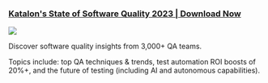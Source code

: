 ### [Katalon's State of Software Quality 2023 | Download Now](https://katalon.com/state-quality-2023?utm_source=katalon&utm_medium=ks-start-page&utm_id=soq-2023)

<img src="https://cms-cdn.katalon.com/Katalon_State_of_Software_Quality_2023_0da6b56e4b.png">

Discover software quality insights from 3,000+ QA teams. 

Topics include: top QA techniques & trends, test automation ROI boosts of 20%+, and the future of testing (including AI and autonomous capabilities).
